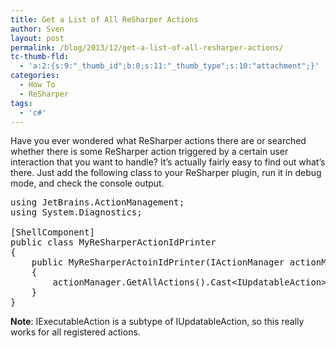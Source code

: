 ```yaml
---
title: Get a List of All ReSharper Actions
author: Sven
layout: post
permalink: /blog/2013/12/get-a-list-of-all-resharper-actions/
tc-thumb-fld:
  - 'a:2:{s:9:"_thumb_id";b:0;s:11:"_thumb_type";s:10:"attachment";}'
categories:
  - How To
  - ReSharper
tags:
  - 'c#'
---
```

Have you ever wondered what ReSharper actions there are or searched whether there is some ReSharper action triggered by a certain user interaction that you want to handle? It&#8217;s actually fairly easy to find out what&#8217;s there. Just add the following class to your ReSharper plugin, run it in debug mode, and check the console output.

<pre class="brush: csharp; title: ; notranslate" title="">using JetBrains.ActionManagement;
using System.Diagnostics;

[ShellComponent]
public class MyReSharperActionIdPrinter
{
    public MyReSharperActoinIdPrinter(IActionManager actionManager)
    {
        actionManager.GetAllActions().Cast&lt;IUpdatableAction&gt;().ForEach(action =&gt; Debug.WriteLine(action.Id));
    }
}
</pre>

**Note**: IExecutableAction is a subtype of IUpdatableAction, so this really works for all registered actions.